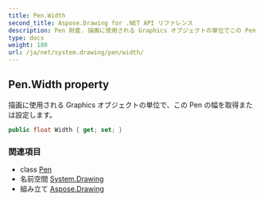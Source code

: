 ```yaml
---
title: Pen.Width
second_title: Aspose.Drawing for .NET API リファレンス
description: Pen 財産. 描画に使用される Graphics オブジェクトの単位でこの Pen の幅を取得または設定します
type: docs
weight: 180
url: /ja/net/system.drawing/pen/width/
---
```

## Pen.Width property

描画に使用される Graphics オブジェクトの単位で、この Pen の幅を取得または設定します。

```csharp
public float Width { get; set; }
```

### 関連項目

* class [Pen](../)
* 名前空間 [System.Drawing](../../pen/)
* 組み立て [Aspose.Drawing](../../../)


